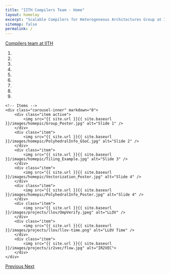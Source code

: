 ```yaml
---
title: "IITH Compilers Team - Home"
layout: homelay
excerpt: "Scalable Compilers for Heterogeneous Architectures Group at IIT Hyderabad."
sitemap: false
permalink: /
---
```


[Compilers team at IITH](https://compilers.cse.iith.ac.in/team/) 

<div markdown="0" id="carousel" class="carousel slide" data-ride="carousel" data-interval="5000" data-pause="hover" >
    <!-- Menu -->
    <ol class="carousel-indicators">
        <li data-target="#carousel" data-slide-to="0" class="active"></li>
        <li data-target="#carousel" data-slide-to="1"></li>
        <li data-target="#carousel" data-slide-to="2"></li>
        <li data-target="#carousel" data-slide-to="3"></li>
        <li data-target="#carousel" data-slide-to="4"></li>
        <li data-target="#carousel" data-slide-to="5"></li>
        <li data-target="#carousel" data-slide-to="6"></li>
        <li data-target="#carousel" data-slide-to="7"></li>
        <li data-target="#carousel" data-slide-to="8"></li>
    </ol>

    <!-- Items -->
    <div class="carousel-inner" markdown="0">
        <div class="item active">
            <img src="{{ site.url }}{{ site.baseurl }}/images/homepic/Group_Poster.jpg" alt="Slide 1" />
        </div>
        <div class="item">
            <img src="{{ site.url }}{{ site.baseurl }}/images/homepic/PolyhedralInfo_GSoC.jpg" alt="Slide 2" />
        </div>
        <div class="item">
            <img src="{{ site.url }}{{ site.baseurl }}/images/homepic/Tiling_Example.jpg" alt="Slide 3" />
        </div>
        <div class="item">
            <img src="{{ site.url }}{{ site.baseurl }}/images/homepic/Vectorization_Poster.jpg" alt="Slide 4" />
        </div>
        <div class="item">
            <img src="{{ site.url }}{{ site.baseurl }}/images/homepic/PolyhedralInfo_Poster.jpg" alt="Slide 4" />
        </div>
        <div class="item">
            <img src="{{ site.url }}{{ site.baseurl }}/images/projects/llov/OmpVerify.jpeg" alt="LLOV" />
        </div>
        <div class="item">
            <img src="{{ site.url }}{{ site.baseurl }}/images/projects/llov/llov-time.png" alt="LLOV Time" />
        </div>
        <div class="item">
            <img src="{{ site.url }}{{ site.baseurl }}/images/projects/ir2vec/flow.jpg" alt="IR2VEC">
        </div>
    </div> 
  <a class="left carousel-control" href="#carousel" role="button" data-slide="prev">
    <span class="glyphicon glyphicon-chevron-left" aria-hidden="true"></span>
    <span class="sr-only">Previous</span>
  </a>
  <a class="right carousel-control" href="#carousel" role="button" data-slide="next">
    <span class="glyphicon glyphicon-chevron-right" aria-hidden="true"></span>
    <span class="sr-only">Next</span>
  </a>
</div>

